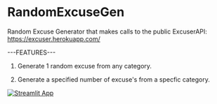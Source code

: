 # RandomExcuseGen
Random Excuse Generator that makes calls to the public ExcuserAPI: https://excuser.herokuapp.com/

---FEATURES---
1. Generate 1 random excuse from any category.

2. Generate a specified number of excuse's from a specfic category.



[![Streamlit App](https://static.streamlit.io/badges/streamlit_badge_black_white.svg)](https://danielragusa12-randomexcusegen-main-3emkwv.streamlitapp.com/)
